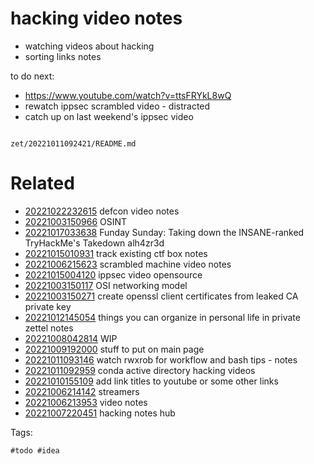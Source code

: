 # hacking video notes

- watching videos about hacking
- sorting links notes

to do next:
- https://www.youtube.com/watch?v=ttsFRYkL8wQ
- rewatch ippsec scrambled video - distracted
- catch up on last weekend's ippsec video

```
```

` zet/20221011092421/README.md `

# Related

- [20221022232615](/zet/20221022232615/README.md) defcon video notes
- [20221003150966](/zet/20221003150966/README.md) OSINT
- [20221017033638](/zet/20221017033638/README.md) Funday Sunday: Taking down the INSANE-ranked TryHackMe's Takedown alh4zr3d
- [20221015010931](/zet/20221015010931/README.md) track existing ctf box notes
- [20221006215623](/zet/20221006215623/README.md) scrambled machine video notes
- [20221015004120](/zet/20221015004120/README.md) ippsec video opensource
- [20221003150117](/zet/20221003150117/README.md) OSI networking model
- [20221003150271](/zet/20221003150271/README.md) create openssl client certificates from leaked CA private key
- [20221012145054](/zet/20221012145054/README.md) things you can organize in personal life in private zettel notes
- [20221008042814](/zet/20221008042814/README.md) WIP
- [20221009192000](/zet/20221009192000/README.md) stuff to put on main page
- [20221011093146](/zet/20221011093146/README.md) watch rwxrob for workflow and bash tips - notes
- [20221011092959](/zet/20221011092959/README.md) conda active directory hacking videos
- [20221010155109](/zet/20221010155109/README.md) add link titles to youtube or some other links
- [20221006214142](/zet/20221006214142/README.md) streamers
- [20221006213953](/zet/20221006213953/README.md) video notes
- [20221007220451](/zet/20221007220451/README.md) hacking notes hub

Tags:

    #todo #idea
